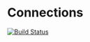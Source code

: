 # Connections

[![Build Status](https://github.com/AbrJA/ConnectionPool.jl/actions/workflows/CI.yml/badge.svg?branch=main)](https://github.com/AbrJA/ConnectionPool.jl/actions/workflows/CI.yml?query=branch%3Amain)
